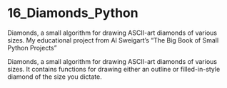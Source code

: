 # 16_Diamonds_Python
Diamonds, a small algorithm for drawing ASCII-art diamonds of various sizes. My educational project from Al Sweigart’s “The Big Book of Small Python Projects”

Diamonds, a small algorithm for drawing ASCII-art diamonds of various sizes. It contains functions for drawing either an outline or filled-in-style diamond of the size you dictate.
